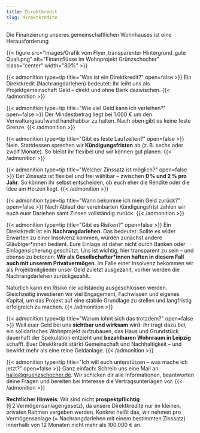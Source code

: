 ```yaml
---
title: Direktkredit
slug: direktkredite
---
```


Die Finanzierung unseres gemeinschaftlichen Wohnhauses ist eine Herausforderung

{{< figure src="images/Grafik vom Flyer_transparenter Hintergrund_gute Quali.png" alt="Finanzflüsse im Wohnprojekt Grünzschocher" class="center" width="80%"  >}}


{{< admonition type=tip title="Was ist ein Direktkredit?" open=false >}}
Ein Direktkredit (Nachrangdarlehen) bedeutet: Ihr leiht uns als Projektgemeinschaft Geld – direkt und ohne Bank dazwischen. 
{{< /admonition >}}

{{< admonition type=tip title="Wie viel Geld kann ich verleihen?" open=false >}}
Der Mindestbetrag liegt bei 1.000 € um den Verwaltungsaufwand handhabbar zu halten. Nach oben gibt es keine feste Grenze.
{{< /admonition >}}

{{< admonition type=tip title="Gibt es feste Laufzeiten?" open=false >}}
Nein. Stattdessen sprechen wir **Kündigungsfristen** ab (z. B. sechs oder zwölf Monate). So bleibt ihr flexibel und wir können gut planen.
{{< /admonition >}}

{{< admonition type=tip title="Welcher Zinssatz ist möglich?" open=false >}}
Der Zinssatz ist flexibel und frei wählbar – zwischen **0 % und 2 % pro Jahr**. So können ihr selbst entscheiden, ob euch eher die Rendite oder die Idee am Herzen liegt.
{{< /admonition >}}

{{< admonition type=tip title="Wann bekomme ich mein Geld zurück?" open=false >}}
Nach Ablauf der vereinbarten Kündigungsfrist zahlen wir euch euer Darlehen samt Zinsen vollständig zurück.
{{< /admonition >}}

{{< admonition type=tip title="Gibt es Risiken?" open=false >}}
Ein Direktkredit ist ein **Nachrangdarlehen**. Das bedeutet: Sollte es wider Erwarten zu einer Insolvenz kommen, würden zunächst andere Gläubiger\*innen bedient. Eure Einlage ist daher nicht durch Banken oder Einlagensicherung geschützt. 
Uns ist wichtig, hier transparent zu sein – und ebenso zu betonen: **Wir als Gesellschafter*innen haften in diesem Fall auch mit unserem Privatvermögen**. Im Falle einer Insolvenz bekommen wir als Projektmitglieder unser Geld zuletzt ausgezahlt, vorher werden die Nachrangdarlehen zurückgezahlt.

Natürlich kann ein Risiko nie vollständig ausgeschlossen werden. Gleichzeitig investieren wir viel Engagement, Fachwissen und eigenes Kapital, um das Projekt auf eine stabile Grundlage zu stellen und langfristig erfolgreich zu machen.
{{< /admonition >}}


{{< admonition type=tip title="Warum lohnt sich das trotzdem?" open=false >}}
Weil euer Geld bei uns **sichtbar und wirksam** wird: ihr tragt dazu bei, ein solidarisches Wohnprojekt aufzubauen, das Haus und Grundstück dauerhaft der Spekulation entzieht und **bezahlbaren Wohnraum in Leipzig** schafft. Euer Direktkredit stärkt Gemeinschaft und Nachhaltigkeit – und bewirkt mehr als eine reine Geldanlage.
{{< /admonition >}}

{{< admonition type=tip title="Ich will euch unterstützen – was mache ich jetzt?" open=false >}}
Ganz einfach: Schreib uns eine Mail an hallo@gruenzschocher.de.
Wir schicken dir alle Informationen, beantworten deine Fragen und bereiten bei Interesse die Vertragsunterlagen vor.
{{< /admonition >}}

**Rechtlicher Hinweis**: Wir sind nicht **prospektpflichtig** (§ 2 Vermögensanlagengesetz), da unsere Direktkredite nur im kleinen, privaten Rahmen vergeben werden. Konkret heißt das, wir nehmen pro Vermögensanlage (= Nachrangdarlehen mit einem bestimmten Zinssatz) innerhalb von 12 Monaten nicht mehr als 100.000 € an.